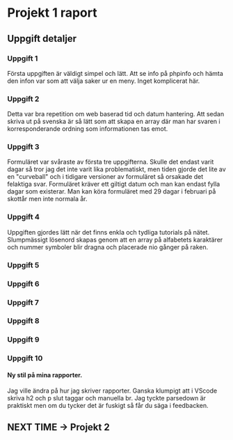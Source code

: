 # Projekt 1 raport

## Uppgift detaljer 
### Uppgift 1
Första uppgiften är väldigt simpel och lätt. Att se info på phpinfo och hämta den infon var som att välja saker ur en meny. Inget komplicerat här.

### Uppgift 2
Detta var bra repetition om web baserad tid och datum hantering. Att sedan skriva ut på svenska är så lätt som att skapa en array där man har svaren i korresponderande ordning som informationen tas emot.

### Uppgift 3
Formuläret var svåraste av första tre uppgifterna. Skulle det endast varit dagar så tror jag det inte varit lika problematiskt, men tiden gjorde det lite av en "curveball" och i tidigare versioner av formuläret så orsakade det felaktiga svar. Formuläret kräver ett giltigt datum och man kan endast fylla dagar som existerar. Man kan köra formuläret med 29 dagar i februari på skottår men inte normala år.

### Uppgift 4
Uppgiften gjordes lätt när det finns enkla och tydliga tutorials på nätet. Slumpmässigt lösenord skapas genom att en array på alfabetets karaktärer och nummer symboler blir dragna och placerade nio gånger på raken.

### Uppgift 5

### Uppgift 6

### Uppgift 7

### Uppgift 8

### Uppgift 9

### Uppgift 10
#### Ny stil på mina rapporter.
Jag ville ändra på hur jag skriver rapporter. Ganska klumpigt att i VScode skriva h2 och p slut taggar och manuella br.
Jag tyckte parsedown är praktiskt men om du tycker det är fuskigt så får du säga i feedbacken.

## NEXT TIME -> Projekt 2